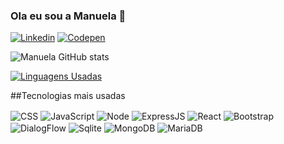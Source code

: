 ### Ola eu sou a Manuela 🤙


[![Linkedin](https://img.shields.io/badge/LinkedIn-0077B5?style=for-the-badge&logo=linkedin&logoColor=white)](https://www.linkedin.com/in/manuela-lima-viana-10a559140/)
[![Codepen](https://img.shields.io/badge/Codepen-000000?style=for-the-badge&logo=codepen&logoColor=white)](https://codepen.io/manuelalviana/)


![Manuela GitHub stats](https://github-readme-stats.vercel.app/api?username=Manuelalviana&show_icons=true&theme=cobalt)

[![Linguagens Usadas](https://github-readme-stats.vercel.app/api/top-langs/?username=Manuelalviana&layout=compact)](https://github.com/anuraghazra/github-readme-stats)

##Tecnologias mais usadas
<div style= "display: inline_block> <br/>
  <img align= "center" alt= "HTML5"src="https://img.shields.io/badge/HTML5-E34F26?style=for-the-badge&logo=html5&logoColor=white
 " />
  <img align= "center" alt= "CSS"src="https://img.shields.io/badge/CSS3-1572B6?style=for-the-badge&logo=css3&logoColor=white " />
  <img align= "center" alt= "JavaScript"src="https://img.shields.io/badge/JavaScript-F7DF1E?style=for-the-badge&logo=javascript&logoColor=black " />
  <img align= "center" alt= "Node"src="https://img.shields.io/badge/Node.js-43853D?style=for-the-badge&logo=node.js&logoColor=white " />                         
  <img align= "center" alt= "ExpressJS"src"https://img.shields.io/badge/Express.js-404D59?style=for-the-badge" />                                                           <img align= "center" alt= "React"src"https://img.shields.io/badge/React-20232A?style=for-the-badge&logo=react&logoColor=61DAFB" />                                       <img align= "center" alt= "Bootstrap"src"https://img.shields.io/badge/Bootstrap-563D7C?style=for-the-badge&logo=bootstrap&logoColor=white" />                              <img align= "center" alt= "DialogFlow"src"https://img.shields.io/badge/dialogflow-FF9800?style=for-the-badge&logo=dialogflow&logoColor=white" />   
  <img align= "center" alt= "Sqlite "src"https://img.shields.io/badge/SQLite-07405E?style=for-the-badge&logo=sqlite&logoColor=white" /> 
  <img align= "center" alt= "MongoDB "src"https://img.shields.io/badge/MongoDB-4EA94B?style=for-the-badge&logo=mongodb&logoColor=white" />                                  <img align= "center" alt= "MariaDB"src="https://img.shields.io/badge/MariaDB-003545?style=for-the-badge&logo=mariadb&logoColor=white" />                                                                  
  
</div>
